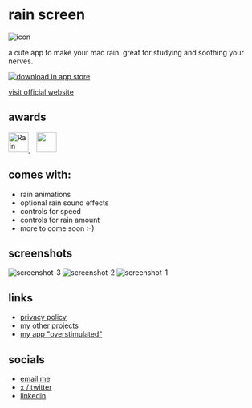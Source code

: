 # rain screen

![icon](https://rain-screen.netlify.app/img/icon.webp)

a cute app to make your mac rain. great for studying and soothing your nerves.

[![download in app store](https://rain-screen.netlify.app/img/download.svg)](https://apps.apple.com/se/app/rain-screen/id6505049609)

[visit official website](https://rain-screen.netlify.app)


## awards

<a href="https://www.producthunt.com/posts/rain-screen?embed=true&utm_source=badge-top-post-badge&utm_medium=badge&utm_souce=badge-rain&#0045;screen" target="_blank">
<img
src="https://api.producthunt.com/widgets/embed-image/v1/top-post-badge.svg?post_id=468288&theme=light&period=daily"
alt="Rain&#0032;Screen - Make&#0032;your&#0032;Mac&#0032;rain |
Product Hunt"
  height="40"
  />
</a>
&nbsp;&nbsp;
<a href="https://www.producthunt.com/posts/rain-screen?embed=true&utm_source=badge-top-post-badge&utm_medium=badge&utm_souce=badge-rain&#0045;screen" target="_blank">
<img src="https://rain-screen.netlify.app/img/product-hunt-5-daily.svg" height="40" />
</a>

## comes with:

- rain animations
- optional rain sound effects
- controls for speed
- controls for rain amount
- more to come soon :-)

## screenshots
![screenshot-3](https://github.com/neontomo/rain-screen-app/assets/105588693/4974d47a-800a-4b51-9398-f764d4d943c1)
![screenshot-2](https://github.com/neontomo/rain-screen-app/assets/105588693/d2724e46-7df3-4d13-8800-57c01b369bb3)
![screenshot-1](https://github.com/neontomo/rain-screen-app/assets/105588693/670749c7-668c-4aae-800f-884d37b8f186)


## links

- [privacy policy](https://github.com/neontomo/rain-screen-app/blob/main/PRIVACY.md)
- [my other projects](https://github.com/neontomo)
- [my app "overstimulated"](https://overstimulated.netlify.app/)

## socials

- [email me](mailto:tomomyrman+rainscreen@proton.me?subject=question+about+rain+screen)
- [x / twitter](https://twitter.com/neontomo)
- [linkedin](https://www.linkedin.com/in/tomo-myrman)
